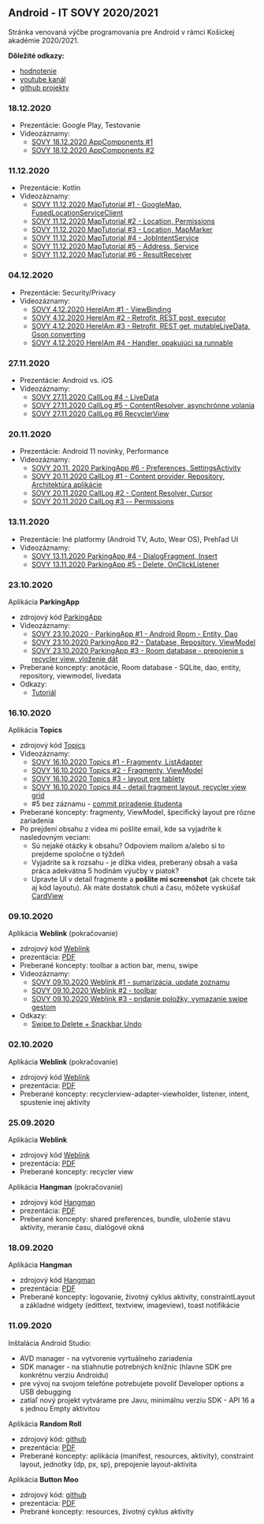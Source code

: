 ## Android - IT SOVY 2020/2021

Stránka venovaná výčbe programovania pre Android v rámci Košickej akadémie 2020/2021.

**Dôležité odkazy:**
* [hodnotenie](hodnotenie2020.md)
* [youtube kanál](https://www.youtube.com/channel/UCcEyuCe1od0qwOIv7bMVriA)
* [github projekty](https://github.com/miroslav-opiela?tab=repositories)

### 18.12.2020
* Prezentácie: Google Play, Testovanie
* Videozáznamy:
  * [SOVY 18.12.2020 AppComponents #1](https://www.youtube.com/watch?v=3HaF4zSOQuM)
  * [SOVY 18.12.2020 AppComponents #2](https://www.youtube.com/watch?v=zvd7foOFrJQ)

### 11.12.2020
* Prezentácie: Kotlin
* Videozáznamy:
  * [SOVY 11.12.2020 MapTutorial #1 - GoogleMap, FusedLocationServiceClient](https://www.youtube.com/watch?v=xLT-8Q7n0P4)
  * [SOVY 11.12.2020 MapTutorial #2 - Location, Permissions](https://www.youtube.com/watch?v=QpIKJkU8viQ)
  * [SOVY 11.12.2020 MapTutorial #3 - Location, MapMarker](https://www.youtube.com/watch?v=ye-xefkbk6w)
  * [SOVY 11.12.2020 MapTutorial #4 - JobIntentService](https://www.youtube.com/watch?v=k7Q4vLAszWY)
  * [SOVY 11.12.2020 MapTutorial #5 - Address, Service](https://www.youtube.com/watch?v=VtTh6YJrj8A)
  * [SOVY 11.12.2020 MapTutorial #6 - ResultReceiver](https://www.youtube.com/watch?v=BF75qJMvR0U)

### 04.12.2020
* Prezentácie: Security/Privacy
* Videozáznamy:
  * [SOVY 4.12.2020 HereIAm #1 - ViewBinding](https://www.youtube.com/watch?v=fe0FInpXFbg)
  * [SOVY 4.12.2020 HereIAm #2 - Retrofit, REST post, executor](https://www.youtube.com/watch?v=1bZg5TwRwEE)
  * [SOVY 4.12.2020 HereIAm #3 - Retrofit, REST get, mutableLiveData, Gson converting](https://www.youtube.com/watch?v=njOflquoyFk)
  * [SOVY 4.12.2020 HereIAm #4 - Handler, opakujúci sa runnable](https://www.youtube.com/watch?v=_RwKdf580Ow)

### 27.11.2020
* Prezentácie: Android vs. iOS
* Videozáznamy:
  * [SOVY 27.11.2020 CallLog #4 - LiveData](https://www.youtube.com/watch?v=y9Jt-K88vdo)
  * [SOVY 27.11.2020 CallLog #5 - ContentResolver, asynchrónne volania](https://www.youtube.com/watch?v=1HdSeJLyyOk)
  * [SOVY 27.11.2020 CallLog #6 RecyclerView](https://www.youtube.com/watch?v=0UqDr3By5M8)

### 20.11.2020
* Prezentácie: Android 11 novinky, Performance
* Videozáznamy:
  * [SOVY 20.11. 2020 ParkingApp #6 - Preferences, SettingsActivity](https://www.youtube.com/watch?v=9zOJoyTNvSw)
  * [SOVY 20.11.2020 CallLog #1 - Content provider, Repository, Architektúra aplikácie](https://www.youtube.com/watch?v=7IFzolkuahU)
  * [SOVY 20.11.2020 CallLog #2 - Content Resolver, Cursor](https://www.youtube.com/watch?v=bAOPjF6xUQA)
  * [SOVY 20.11.2020 CallLog #3 -- Permissions](https://www.youtube.com/watch?v=CstlGbtIe3g)

### 13.11.2020
* Prezentácie: Iné platformy (Android TV, Auto, Wear OS), Prehľad UI
* Videozáznamy:
  * [SOVY 13.11.2020 ParkingApp #4 - DialogFragment, Insert](https://www.youtube.com/watch?v=K8AFtJcIbPk&t=1s)
  * [SOVY 13.11.2020 ParkingApp #5 - Delete, OnClickListener](https://www.youtube.com/watch?v=kwCRmtQP-sY)

### 23.10.2020
Aplikácia **ParkingApp**
* zdrojový kód [ParkingApp](https://github.com/miroslav-opiela/itsovy-2020-parkingApp)
* Videozáznamy:
  * [SOVY 23.10.2020 - ParkingApp #1 - Android Room - Entity, Dao](https://www.youtube.com/watch?v=0DY1_4QPfUI)
  * [SOVY 23.10.2020 ParkingApp #2 - Database, Repository, ViewModel](https://www.youtube.com/watch?v=Rm6rFpXd2xs)
  * [SOVY 23.10.2020 ParkingApp #3 - Room database - prepojenie s recycler view, vloženie dát](https://www.youtube.com/watch?v=7wFlH3yvCpM&t=1s)
* Preberané koncepty: anotácie, Room database - SQLite, dao, entity, repository, viewmodel, livedata
* Odkazy:
  * [Tutoriál](https://codelabs.developers.google.com/codelabs/android-room-with-a-view#1)

### 16.10.2020
Aplikácia **Topics**
* zdrojový kód [Topics](https://github.com/miroslav-opiela/itsovy-2020-topics)
* Videozáznamy:
  * [SOVY 16.10.2020 Topics #1 - Fragmenty, ListAdapter](https://www.youtube.com/watch?v=EzXDoGzi0Co)  
  * [SOVY 16.10.2020 Topics #2 - Fragmenty, ViewModel](https://www.youtube.com/watch?v=J9d1GFPlQ-k)
  * [SOVY 16.10.2020 Topics #3 - layout pre tablety](https://www.youtube.com/watch?v=7pxtV8hHwFs)
  * [SOVY 16.10.2020 Topics #4 - detail fragment layout, recycler view grid](https://www.youtube.com/watch?v=9KQMLLQtsrw)
  * #5 bez záznamu - [commit priradenie študenta](https://github.com/miroslav-opiela/itsovy-2020-topics/commit/2bd521637a7779658dd1eda65ef5f76c82c5ce64)
* Preberané koncepty: fragmenty, ViewModel, špecifický layout pre rôzne zariadenia 
* Po prejdení obsahu z videa mi pošlite email, kde sa vyjadríte k nasledovným veciam:
  * Sú nejaké otázky k obsahu? Odpoviem mailom a/alebo si to prejdeme spoločne o týždeň
  * Vyjadrite sa k rozsahu - je dĺžka videa, preberaný obsah a vaša práca adekvátna 5 hodinám výučby v piatok?
  * Upravte UI v detail fragmente a **pošlite mi screenshot** (ak chcete tak aj kód layoutu). Ak máte dostatok chuti a času, môžete vyskúšať [CardView](https://developer.android.com/guide/topics/ui/layout/cardview)

### 09.10.2020
Aplikácia **Weblink** (pokračovanie)
* zdrojový kód [Weblink](https://github.com/miroslav-opiela/itsovy-2020-weblink)
* prezentácia: [PDF](https://github.com/miroslav-opiela/android/blob/gh-pages/docs/04-Weblink.pdf)
* Preberané koncepty: toolbar a action bar, menu, swipe
* Videozáznamy:
  * [SOVY 09.10.2020 Weblink #1 - sumarizácia, update zoznamu](https://www.youtube.com/watch?v=PzmcdCVbTZE)
  * [SOVY 09.10.2020 Weblink #2 - toolbar](https://www.youtube.com/watch?v=OXlFVvDvZNI)
  * [SOVY 09.10.2020 Weblink #3 - pridanie položky, vymazanie swipe gestom](https://www.youtube.com/watch?v=ByknixTqGG8)
* Odkazy:
  * [Swipe to Delete + Snackbar Undo](https://medium.com/@zackcosborn/step-by-step-recyclerview-swipe-to-delete-and-undo-7bbae1fce27e)

### 02.10.2020
Aplikácia **Weblink** (pokračovanie)
* zdrojový kód [Weblink](https://github.com/miroslav-opiela/itsovy-2020-weblink)
* prezentácia: [PDF](https://github.com/miroslav-opiela/android/blob/gh-pages/docs/04-Weblink.pdf)
* Preberané koncepty: recyclerview-adapter-viewholder, listener, intent, spustenie inej aktivity

### 25.09.2020
Aplikácia **Weblink**
* zdrojový kód [Weblink](https://github.com/miroslav-opiela/itsovy-2020-weblink)
* prezentácia: [PDF](https://github.com/miroslav-opiela/android/blob/gh-pages/docs/04-Weblink.pdf)
* Preberané koncepty: recycler view

Aplikácia **Hangman** (pokračovanie)
* zdrojový kód [Hangman](https://github.com/miroslav-opiela/itsovy-2020-hangman)
* prezentácia: [PDF](https://github.com/miroslav-opiela/android/blob/gh-pages/docs/03-Hangman.pdf)
* Preberané koncepty: shared preferences, bundle, uloženie stavu aktivity, meranie času, dialógové okná


### 18.09.2020
Aplikácia **Hangman**
* zdrojový kód [Hangman](https://github.com/miroslav-opiela/itsovy-2020-hangman)
* prezentácia: [PDF](https://github.com/miroslav-opiela/android/blob/gh-pages/docs/03-Hangman.pdf)
* Preberané koncepty: logovanie, životný cyklus aktivity, constraintLayout a základné widgety (edittext, textview, imageview), toast notifikácie

### 11.09.2020
Inštalácia Android Studio:
* AVD manager - na vytvorenie vyrtuálneho zariadenia
* SDK manager - na stiahnutie potrebných knižníc (hlavne SDK pre konkrétnu verziu Androidu)
* pre vývoj na svojom telefóne potrebujete povoliť Developer options a USB debugging
* zatiaľ nový projekt vytvárame pre Javu, minimálnu verziu SDK - API 16 a s jednou Empty aktivitou

Aplikácia **Random Roll**
* zdrojový kód: [github](https://github.com/miroslav-opiela/itsovy-2020-random_roll)
* prezentácia: [PDF](https://github.com/miroslav-opiela/android/blob/gh-pages/docs/01-RandomRoll.pdf)
* Preberané koncepty: aplikácia (manifest, resources, aktivity), constraint layout, jednotky (dp, px, sp), prepojenie layout-aktivita

Aplikácia **Button Moo**
* zdrojový kód: [github](https://github.com/miroslav-opiela/itsovy-2020-button_moo)
* prezentácia: [PDF](https://github.com/miroslav-opiela/android/blob/gh-pages/docs/02-ButtonMoo.pdf)
* Prebrané koncepty: resources, životný cyklus aktivity
